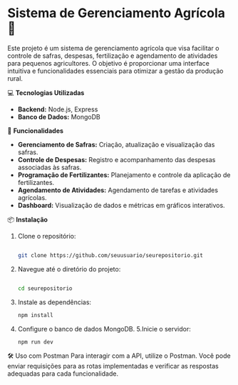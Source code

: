 # Sistema de Gerenciamento Agrícola 🌱

Este projeto é um sistema de gerenciamento agrícola que visa facilitar o controle de safras, despesas, fertilização e agendamento de atividades para pequenos agricultores. O objetivo é proporcionar uma interface intuitiva e funcionalidades essenciais para otimizar a gestão da produção rural.

💻 **Tecnologias Utilizadas**

- **Backend:** Node.js, Express
- **Banco de Dados:** MongoDB

🚀 **Funcionalidades**

- **Gerenciamento de Safras:** Criação, atualização e visualização das safras.
- **Controle de Despesas:** Registro e acompanhamento das despesas associadas às safras.
- **Programação de Fertilizantes:** Planejamento e controle da aplicação de fertilizantes.
- **Agendamento de Atividades:** Agendamento de tarefas e atividades agrícolas.
- **Dashboard:** Visualização de dados e métricas em gráficos interativos.

📦 **Instalação**

1. Clone o repositório:
   ```bash
   
   git clone https://github.com/seuusuario/seurepositorio.git
2. Navegue até o diretório do projeto:
   ```bash
   
   cd seurepositorio
   ```
3. Instale as dependências:
   ```bash
   npm install
   ```
4. Configure o banco de dados MongoDB.
5.Inicie o servidor:
   ```bash
   npm run dev
   ```
🛠️ Uso com Postman
Para interagir com a API, utilize o Postman. 
Você pode enviar requisições para as rotas implementadas e verificar as respostas adequadas para cada funcionalidade.
